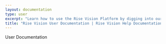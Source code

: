 ```yaml
---
layout: documentation
type: user
excerpt: "Learn how to use the Rise Vision Platform by digging into our extensive User Documentation"
title: "Rise Vision User Documentation | Rise Vision Help Documentation"
---
```


User Documentation